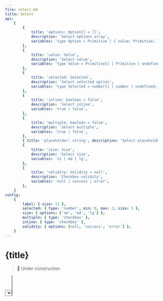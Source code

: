 ```yaml
---
file: select.md
title: Select
api:
    [
        {
            title: 'options: Option[] = []',
            description: 'Select options array',
            variables: 'type Option = Primitive | { value: Primitive; label?: string };',
        },
        {
            title: 'value: Value',
            description: 'Select value',
            variables: 'type Value = Primitive[] | Primitive | undefined;',
        },
        {
            title: 'selected: Selected',
            description: 'Select selected option',
            variables: 'type Selected = number[] | number | undefined;',
        },
        {
            title: 'inline: boolean = false',
            description: 'Select inline',
            variables: 'true | false',
        },
        {
            title: 'multiple: boolean = false',
            description: 'Select multiple',
            variables: 'true | false',
        },
        { title: 'placeholder: string', description: 'Select placeholder' },
        {
            title: 'size: Size',
            description: 'Select size',
            variables: 'xs | md | lg',
        },
        {
            title: 'validity: Validity = null',
            description: 'Checkbox validity',
            variables: 'null | success | error',
        },
    ]
config:
    {
        label: { size: 12 },
        selected: { type: 'number', min: 0, max: 2, size: 5 },
        size: { options: ['sm', 'md', 'lg'] },
        multiple: { type: 'checkbox' },
        inline: { type: 'checkbox' },
        validity: { options: [null, 'success', 'error'] },
    }
---
```


<script>
    import {Form, FormGroup, Select} from '$lib'
    import Knobs from '../_knobs.svelte'

    let state = { selected: 1, size: 'md', multiple: false, inline: false, validity: null }

    let selected = 1, 
        multi = [1], 
        questions = [
            { value: 1, label: `Where did you go to school?` },
            { value: 2, label: `What is your mother's name?` },
            {
                value: 3,
                label: `What is another personal fact that an attacker could easily find with Google?`
            }
        ]
</script>

# {title}

> 🚧 Under construction

<p>
    <Form>
        <FormGroup>
            <Select
                options={questions}
                bind:value={selected}
                bind:selected={state.selected}
                bind:multiple={state.multiple}
                validity={state.validity}
                size={state.size} />
        </FormGroup>
        {selected}
        <FormGroup>
            <Select options={questions} bind:value={multi} multiple />
        </FormGroup>
        {multi}
    </Form>
</p>

<p>
    <Knobs bind:state {config}/>
</p>

```sv
<script>
    import { Select } from 'svelte-spectre'

    let selected = 1,
        options = [ 1, 2, 3 ],
        multiple = false,
        validity = null,
        size = 'md'
</script>

<Select
    options={options}
    bind:value={selected}
    bind:selected={selected}
    bind:multiple={multiple}
    validity={validity}
    size={size} />
```
